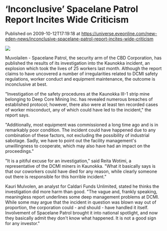 # ‘Inconclusive’ Spacelane Patrol Report Incites Wide Criticism
Published on 2009-10-12T17:19:18 at https://universe.eveonline.com/new-eden-news/inconclusive-spacelane-patrol-report-incites-wide-criticism

![](http://www.eve-mercury.net/images/mercurybanner.png)  
  
Muvolailen - Spacelane Patrol, the security arm of the CBD Corporation, has published the results of its  investigation into the Kaunokka incident, an explosion which took the lives of 25 workers last month. Although the report claims to have uncovered a number of irregularities related to DCMI safety regulations, worker conduct and equipment maintenance, the outcome is inconclusive at best.

"Investigation of the safety procedures at the Kaunokka III-1 strip mine belonging to Deep Core Mining Inc. has revealed numerous breaches of established protocol; however, there also were at least ten recorded cases of worker misconduct, any of which could have led to the incident," the report says.

"Additionally, most equipment was commissioned a long time ago and is in remarkably poor condition. The incident could have happened due to any combination of these factors, not excluding the possibility of industrial sabotage. Sadly, we have to point out the facility management's unwillingness to cooperate, which may also have had an impact on the proceedings."

"It is a pitiful excuse for an investigation," said Reita Wotimi, a representative of the DCMI miners in Kaunokka. "What it basically says is that our coworkers could have died for any reason, while clearly someone out there is responsible for this horrible incident."

Kauri Mulvolen, an analyst for Caldari Funds Unlimited, stated he thinks the investigation did more harm than good. "The vague and, frankly speaking, meaningless report underlines some deep management problems at DCMI.  While some may argue that the incident in question was blown way out of proportion, the corporation could - and should - have handled it itself. Involvement of Spacelane Patrol brought it into national spotlight, and now they basically admit they don't know what happened. It is not a good sign for any investor."
